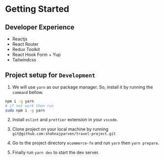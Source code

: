 # Getting Started

## Developer Experience

- Reactjs
- React Router
- Redux Toolkit
- React Hook Form + Yup
- Tailwindcss

## Project setup for `Development`

1. We will use `yarn` as our package manager. So, install it by running the `command` bellow.

```bash
npm i -g yarn
# if not work then run
sudo npm i -g yarn
```

2. Install `eslint` and `prettier` extension in your `vscode`.

3. Clone project on your local machine by running `git@github.com:shahnajparven/travel-project.git`

4. Go to the project directory `ecommerce-fe` and run `yarn` then `yarn prepare`.

5. Finally run `yarn dev` to start the dev server.
